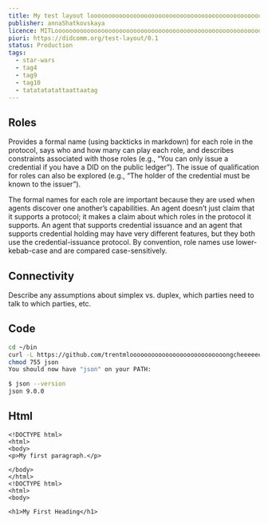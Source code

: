 ```yaml
---
title: My test layout loooooooooooooooooooooooooooooooooooooooooooooooonooooooooooong protocol protocol protocol protocolprotocolprotocol
publisher: annaShatkovskaya
licence: MITLoooooooooooooooooooooooooooooooooooooooooooooooooooooooooooooooooong protocol protocol protocol
piuri: https://didcomm.org/test-layout/0.1
status: Production
tags:
  - star-wars
  - tag4
  - tag9
  - tag10
  - tatatatatattaattaatag
---
```

## Roles

Provides a formal name (using backticks in markdown) for each role in the protocol, says who and how many can play each role, and describes constraints associated with those roles (e.g., “You can only issue a credential if you have a DID on the public ledger”). The issue of qualification for roles can also be explored (e.g., “The holder of the credential must be known to the issuer”).

The formal names for each role are important because they are used when agents discover one another’s capabilities. An agent doesn’t just claim that it supports a protocol; it makes a claim about which roles in the protocol it supports. An agent that supports credential issuance and an agent that supports credential holding may have very different features, but they both use the credential-issuance protocol. By convention, role names use lower-kebab-case and are compared case-sensitively.

## Connectivity

Describe any assumptions about simplex vs. duplex, which parties need to talk to which parties, etc.

## Code

```bash
cd ~/bin
curl -L https://github.com/trentmlooooooooooooooooooooooooooongcheeeeeeeeeeeeeeeeeeeeeeceeeeeeeeeeeeeeeeeeeeeeeeeeek/json/raw/master/lib/json.js > json
chmod 755 json
You should now have "json" on your PATH:

$ json --version
json 9.0.0
```
## Html
```
<!DOCTYPE html>
<html>
<body>
<p>My first paragraph.</p>

</body>
</html>
<!DOCTYPE html>
<html>
<body>

<h1>My First Heading</h1>

```
